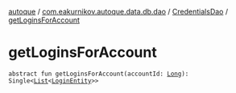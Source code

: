 [autoque](../../index.md) / [com.eakurnikov.autoque.data.db.dao](../index.md) / [CredentialsDao](index.md) / [getLoginsForAccount](./get-logins-for-account.md)

# getLoginsForAccount

`abstract fun getLoginsForAccount(accountId: `[`Long`](https://kotlinlang.org/api/latest/jvm/stdlib/kotlin/-long/index.html)`): Single<`[`List`](https://kotlinlang.org/api/latest/jvm/stdlib/kotlin.collections/-list/index.html)`<`[`LoginEntity`](../../com.eakurnikov.autoque.data.db.entity/-login-entity/index.md)`>>`